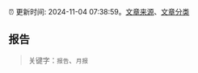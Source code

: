 :alarm_clock: 更新时间: 2024-11-04 07:38:59。[文章来源](/README.md)、[文章分类](/TAGS.md)

## 报告


> 关键字：`报告`、`月报`



